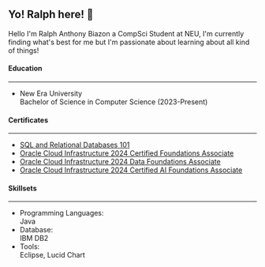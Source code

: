 <head>
<h2>Yo! Ralph here! 👋</h2>
<p> Hello I'm Ralph Anthony Biazon a CompSci Student at NEU, I'm currently finding what's best for me but I'm passionate about learning about all kind of things!</p>
</head>

<body>
<h4>Education</h4>
<hr>
<ul>
<li>
<p> New Era University <br> 
Bachelor of Science in Computer Science (2023-Present) 
</li>
</p>
</ul>
<h4> Certificates </h4>
<hr>
<ul>
<li><a href="https://courses.cognitiveclass.ai/certificates/7721fa82232040869256eef41a387831">SQL and Relational Databases 101</a>
<li><a href="https://catalog-education.oracle.com/ords/certview/sharebadge?id=8DE8EE6F6AC8AB5CC58381204B64D9896F200D5507898EEEC4CFB2FFD8F126CF">Oracle Cloud Infrastructure 2024 Certified Foundations Associate</a>
<li><a href="https://catalog-education.oracle.com/ords/certview/sharebadge?id=8DE8EE6F6AC8AB5CC58381204B64D9895C4CACAF1AF8482248E61E059A6A5815">Oracle Cloud Infrastructure 2024 Data Foundations Associate</a>
<li><a href="https://catalog-education.oracle.com/ords/certview/sharebadge?id=543C7DCC9A463B3A22C74190FBA5178C7C03AF870AE49F95A6B2FE8E5A5708DF">Oracle Cloud Infrastructure 2024 Certified AI Foundations Associate</a>
</ul>
<h4>Skillsets</h4>
<hr>
<ul>
<li>
Programming Languages: <br> Java
</li>
<li>
Database: <br> IBM DB2
</li>
<li>
Tools: <br> Eclipse, Lucid Chart
</li>
</ul>
</body>

